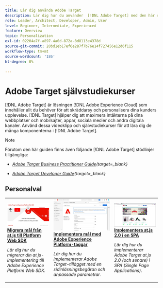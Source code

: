 ```yaml
---
title: Lär dig använda Adobe Target
description: Lär dig hur du använder  [!DNL Adobe Target] med den här samlingen självstudiekurser och videoklipp som omfattar alla komponenter.
role: Leader, Architect, Developer, Admin, User
level: Beginner, Intermediate, Experienced
feature: Overview
topic: Personalization
exl-id: 02204a7f-a897-4a0d-872a-8d8113e4378d
source-git-commit: 20bd1eb17ef6e287f7b76e14f727456e12d6f115
workflow-type: tm+mt
source-wordcount: '186'
ht-degree: 0%

---
```


# Adobe Target självstudiekurser

[!DNL Adobe Target] är lösningen [!DNL Adobe Experience Cloud] som innehåller allt du behöver för att skräddarsy och personalisera dina kunders upplevelse. [!DNL Target] hjälper dig att maximera intäkterna på dina webbplatser och mobilsajter, appar, sociala medier och andra digitala kanaler. Använd dessa videoklipp och självstudiekurser för att lära dig de många komponenterna i [!DNL Adobe Target].

>[!NOTE]
>
>Förutom den här guiden finns även följande [!DNL Adobe Target] stödlinjer tillgängliga:
>
>* *[Adobe Target Business Practitioner Guide](https://experienceleague.adobe.com/docs/target/using/target-home.html){target=_blank}*
>
>* *[Adobe Target Developer Guide](https://experienceleague.adobe.com/docs/target-dev/developer/overview.html){target=_blank}*

<div id="recs-overview-body-1"></div>
<div id="recs-overview-body-2"></div>
<div id="recs-overview-body-3"></div>
<div id="recs-overview-body-4"></div>
<div id="recs-overview-body-5"></div>
<div id="recs-overview-body-6"></div>

## Personalval

<table style="margin-top: 0 !important">
<tr>
  <td>
    <a href="https://experienceleague.adobe.com/docs/platform-learn/migrate-target-to-websdk/introduction.html">
      <img alt="Migrera Target från at.js till Platform Web SDK" src="./assets/thumb_websdk.jpg" />
    </a>
    <div>
      <a href="https://experienceleague.adobe.com/docs/platform-learn/migrate-target-to-websdk/introduction.html">
    <strong> Migrera mål från at.js till Platform Web SDK </strong>
    </a>
    </div>
    <p>
    <em>Lär dig hur du migrerar din at.js-implementering till Adobe Experience Platform Web SDK.</em>
    <p>
  </td>
  <td>
    <a href="https://experienceleague.adobe.com/docs/platform-learn/implement-in-websites/implement-solutions/target.html"> 
      <img alt="Implementera mål med Adobe Experience Platform-taggar" src="./assets/add-adobe-target.jpg"/>
    </a>
    <div>
      <a href="https://experienceleague.adobe.com/docs/platform-learn/implement-in-websites/implement-solutions/target.html">
    <strong> Implementera mål med Adobe Experience Platform-taggar </strong>
    </a>
    </div>
    <p>
    <em>Lär dig hur du implementerar Adobe Target-tillägget med en sidinläsningsbegäran och anpassade parametrar.</em>
    <p>
  </td>
   <td>
    <a href="https://experienceleague.adobe.com/docs/target-learn/tutorials/implementation/implement-atjs-20-in-a-single-page-application.html">
      <img alt="Implementera Adobe Target at.js 2.0 i ett Single Page Application (SPA)" src="./assets/26248.png" />
    </a>
    <div>
    <a href="https://experienceleague.adobe.com/docs/target-learn/tutorials/implementation/implement-atjs-20-in-a-single-page-application.html">
    <strong> Implementera at.js 2.0 i en SPA </strong>
    </a>
    </div>
    <p>
    <em> Lär dig hur du implementerar Adobe Target at.js 2.0 (och senare) i SPA (Single Page Applications).</em>
    <p>
  </td>
</tr>
</table>